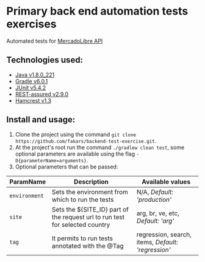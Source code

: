 # Primary back end automation tests exercises

 Automated tests for [MercadoLibre API](https://developers.mercadolibre.com.ar/es_ar/items-y-busquedas)

## Technologies used:

* [Java v1.8.0_221](https://www.oracle.com/technetwork/java/javase/8u221-relnotes-5480116.html)
* [Gradle v6.0.1](https://docs.gradle.org/current/userguide/userguide.html)
* [JUnit v5.4.2](https://junit.org/junit5/docs/current/api/)
* [REST-assured v2.9.0](http://rest-assured.io/)
* [Hamcrest v1.3](http://hamcrest.org/JavaHamcrest/javadoc/1.3/)



## Install and usage:

1. Clone the project using the command `git clone https://github.com/fakars/backend-test-exercise.git`.
2. At the project's root run the command `./gradlew clean test`, some optional parameters are available using 
    the flag `-D{parameterName=arguments}`.
3. Optional parameters that can be passed:

| ParamName     | Description                                                                  | Available values                                   |
| ------------- | ---------------------------------------------------------------------------- | -------------------------------------------------- |
| `environment` | Sets the environment from which to run the tests                             | N/A, *Default: 'production'*                       |                             
| `site`        | Sets the ${SITE_ID} part of the request url to run test for selected country | arg, br, ve, etc, *Default: 'arg'*                 |             
| `tag`         | It permits to run tests annotated with the @Tag                              | regression, search, items, *Default: 'regression'* |